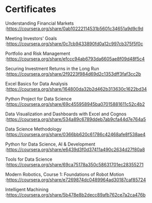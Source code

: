 # Certificates

Understanding Financial Markets :https://coursera.org/share/0ab10222114531b5601c34651a9d9c9d

Meeting Investors' Goals :https://coursera.org/share/0c7cb9433890fd0a12c997cb375f5f0c

Portfolio and Risk Management :https://coursera.org/share/efccc94ab6793da6605ae8f09d48f5c4

Securing Investment Returns in the Long Run :https://coursera.org/share/2f9223f984d69d2c1353dff3faf3cc2b  

Excel Basics for Data Analysis :https://coursera.org/share/164800da32b2d462b313630c1622bd34

Python Project for Data Science :https://coursera.org/share/69c455958945ba07015881611c52c4b2

Data Visualization and Dashboards with Excel and Cognos :https://coursera.org/share/534a89c6789ddeb7ab9cfa44d7e764a5

Data Science Methodology :https://coursera.org/share/0366bb620c61786c42468afe8f538ae4

Python for Data Science, AI & Development :https://coursera.org/share/e6439d3f0d37411a490c2634d27f80a8

Tools for Data Science :https://coursera.org/share/69ca75178a350c58631701ec28355271  

 Modern Robotics, Course 1: Foundations of Robot Motion :https://coursera.org/share/e7269874dc0489964ad30187caf85724
 
 Intelligent Machining :https://coursera.org/share/5b478e8b2decc89afb762ce7a2ca476b    
